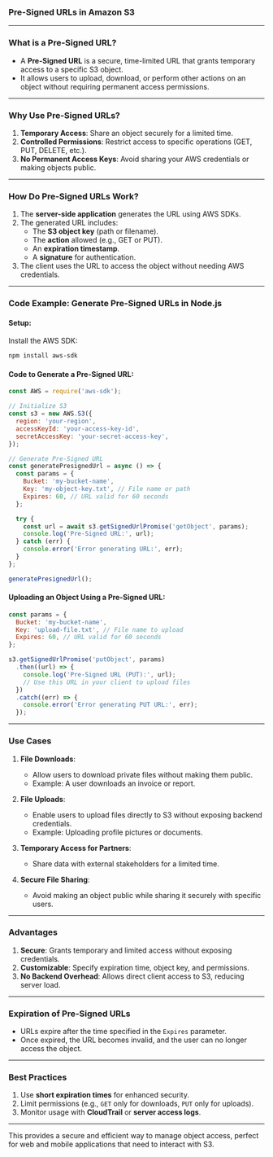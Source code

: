 ### **Pre-Signed URLs in Amazon S3**

---

### **What is a Pre-Signed URL?**
- A **Pre-Signed URL** is a secure, time-limited URL that grants temporary access to a specific S3 object.
- It allows users to upload, download, or perform other actions on an object without requiring permanent access permissions.

---

### **Why Use Pre-Signed URLs?**
1. **Temporary Access**: Share an object securely for a limited time.
2. **Controlled Permissions**: Restrict access to specific operations (GET, PUT, DELETE, etc.).
3. **No Permanent Access Keys**: Avoid sharing your AWS credentials or making objects public.

---

### **How Do Pre-Signed URLs Work?**
1. The **server-side application** generates the URL using AWS SDKs.
2. The generated URL includes:
   - The **S3 object key** (path or filename).
   - The **action** allowed (e.g., GET or PUT).
   - An **expiration timestamp**.
   - A **signature** for authentication.
3. The client uses the URL to access the object without needing AWS credentials.

---

### **Code Example: Generate Pre-Signed URLs in Node.js**

#### **Setup**:
Install the AWS SDK:
```bash
npm install aws-sdk
```

#### **Code to Generate a Pre-Signed URL**:
```javascript
const AWS = require('aws-sdk');

// Initialize S3
const s3 = new AWS.S3({
  region: 'your-region',
  accessKeyId: 'your-access-key-id',
  secretAccessKey: 'your-secret-access-key',
});

// Generate Pre-Signed URL
const generatePresignedUrl = async () => {
  const params = {
    Bucket: 'my-bucket-name',
    Key: 'my-object-key.txt', // File name or path
    Expires: 60, // URL valid for 60 seconds
  };

  try {
    const url = await s3.getSignedUrlPromise('getObject', params);
    console.log('Pre-Signed URL:', url);
  } catch (err) {
    console.error('Error generating URL:', err);
  }
};

generatePresignedUrl();
```

#### **Uploading an Object Using a Pre-Signed URL**:
```javascript
const params = {
  Bucket: 'my-bucket-name',
  Key: 'upload-file.txt', // File name to upload
  Expires: 60, // URL valid for 60 seconds
};

s3.getSignedUrlPromise('putObject', params)
  .then((url) => {
    console.log('Pre-Signed URL (PUT):', url);
    // Use this URL in your client to upload files
  })
  .catch((err) => {
    console.error('Error generating PUT URL:', err);
  });
```

---

### **Use Cases**
1. **File Downloads**:
   - Allow users to download private files without making them public.
   - Example: A user downloads an invoice or report.

2. **File Uploads**:
   - Enable users to upload files directly to S3 without exposing backend credentials.
   - Example: Uploading profile pictures or documents.

3. **Temporary Access for Partners**:
   - Share data with external stakeholders for a limited time.

4. **Secure File Sharing**:
   - Avoid making an object public while sharing it securely with specific users.

---

### **Advantages**
1. **Secure**: Grants temporary and limited access without exposing credentials.
2. **Customizable**: Specify expiration time, object key, and permissions.
3. **No Backend Overhead**: Allows direct client access to S3, reducing server load.

---

### **Expiration of Pre-Signed URLs**
- URLs expire after the time specified in the `Expires` parameter.
- Once expired, the URL becomes invalid, and the user can no longer access the object.

---

### **Best Practices**
1. Use **short expiration times** for enhanced security.
2. Limit permissions (e.g., `GET` only for downloads, `PUT` only for uploads).
3. Monitor usage with **CloudTrail** or **server access logs**.

---

This provides a secure and efficient way to manage object access, perfect for web and mobile applications that need to interact with S3.